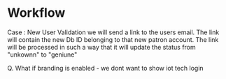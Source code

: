 
# Workflow


Case : New User Validation
we will send a link to the users email. The link will contain the new Db ID belonging to that new patron account. The link will be processed in such a way that it will update the status from "unkownn" to "geniune" 



Q. What if branding is enabled - we dont want to show iot tech login



